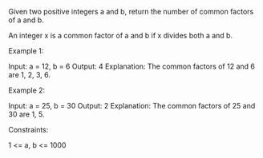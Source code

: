 Given two positive integers a and b, return the number of common factors of a
and b.

An integer x is a common factor of a and b if x divides both a and b.


Example 1:


Input: a = 12, b = 6
Output: 4
Explanation: The common factors of 12 and 6 are 1, 2, 3, 6.


Example 2:


Input: a = 25, b = 30
Output: 2
Explanation: The common factors of 25 and 30 are 1, 5.



Constraints:


1 <= a, b <= 1000




